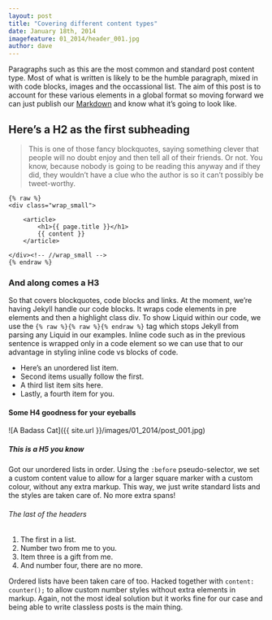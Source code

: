 ```yaml
---
layout: post
title: "Covering different content types"
date: January 18th, 2014
imagefeature: 01_2014/header_001.jpg
author: dave
---
```


Paragraphs such as this are the most common and standard post content type. Most of what is written is likely to be the humble paragraph, mixed in with code blocks, images and the occassional list. The aim of this post is to account for these various elements in a global format so moving forward we can just publish our [Markdown](http://daringfireball.net/projects/markdown/) and know what it’s going to look like.

## Here’s a H2 as the first subheading

> This is one of those fancy blockquotes, saying something clever that people will no doubt enjoy and then tell all of their friends. Or not. You know, because nobody is going to be reading this anyway and if they did, they wouldn’t have a clue who the author is so it can’t possibly be tweet-worthy.

```
{% raw %}
<div class="wrap_small">

    <article>
        <h1>{{ page.title }}</h1>
        {{ content }}
    </article>

</div><!-- //wrap_small -->
{% endraw %}
```

### And along comes a H3

So that covers blockquotes, code blocks and links. At the moment, we’re having Jekyll handle our code blocks. It wraps code elements in pre elements and then a highlight class div. To show Liquid within our code, we use the `{% raw %}{% raw %}{% endraw %}` tag which stops Jekyll from parsing any Liquid in our examples. Inline code such as in the previous sentence is wrapped only in a code element so we can use that to our advantage in styling inline code vs blocks of code.

* Here’s an unordered list item.
* Second items usually follow the first.
* A third list item sits here.
* Lastly, a fourth item for you.

#### Some H4 goodness for your eyeballs

![A Badass Cat]({{ site.url }}/images/01_2014/post_001.jpg)

##### This is a H5 you know

Got our unordered lists in order. Using the `:before` pseudo-selector, we set a custom content value to allow for a larger square marker with a custom colour, without any extra markup. This way, we just write standard lists and the styles are taken care of. No more extra spans!

###### The last of the headers

1. The first in a list.
2. Number two from me to you.
3. Item three is a gift from me.
4. And number four, there are no more.

Ordered lists have been taken care of too. Hacked together with `content: counter();` to allow custom number styles without extra elements in markup. Again, not the most ideal solution but it works fine for our case and being able to write classless posts is the main thing.
